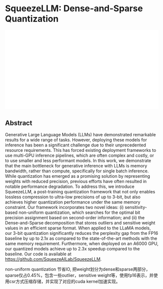 # SqueezeLLM: Dense-and-Sparse Quantization

<p align="center">
<img src="../../blank.jpg" width="600" title="blank">
</p>

## Abstract

Generative Large Language Models (LLMs) have demonstrated remarkable results
for a wide range of tasks. However, deploying these models for inference has
been a significant challenge due to their unprecedented resource requirements.
This has forced existing deployment frameworks to use multi-GPU inference
pipelines, which are often complex and costly, or to use smaller and less
performant models. In this work, we demonstrate that the main bottleneck for
generative inference with LLMs is memory bandwidth, rather than compute,
specifically for single batch inference. While quantization has emerged as a
promising solution by representing weights with reduced precision, previous
efforts have often resulted in notable performance degradation. To address
this, we introduce SqueezeLLM, a post-training quantization framework that not
only enables lossless compression to ultra-low precisions of up to 3-bit, but
also achieves higher quantization performance under the same memory constraint.
Our framework incorporates two novel ideas: (i) sensitivity-based non-uniform
quantization, which searches for the optimal bit precision assignment based on
second-order information; and (ii) the Dense-and-Sparse decomposition that
stores outliers and sensitive weight values in an efficient sparse format. When
applied to the LLaMA models, our 3-bit quantization significantly reduces the
perplexity gap from the FP16 baseline by up to 2.1x as compared to the
state-of-the-art methods with the same memory requirement. Furthermore, when
deployed on an A6000 GPU, our quantized models achieve up to 2.3x speedup
compared to the baseline. Our code is available at
https://github.com/SqueezeAILab/SqueezeLLM.


non-uniform quantization 节省IO, 把weight划分为dense和sparse两部分，sparse仅占0.45%，包含一些outlier，sensitive weight等，使用fp16表示，并使用csr方式压缩存储，并实现了对应的cuda kernel加速实现。